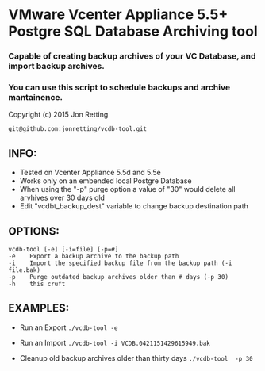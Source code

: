 VMware Vcenter Appliance 5.5+ Postgre SQL Database Archiving tool
==========================
### Capable of creating backup archives of your VC Database, and import backup archives.
### You can use this script to schedule backups and archive mantainence.
Copyright (c) 2015 Jon Retting

`git@github.com:jonretting/vcdb-tool.git`

INFO:
-----
- Tested on Vcenter Appliance 5.5d and 5.5e
- Works only on an embended local Postgre Database
- When using the "-p" purge option a value of "30" would delete all arvhives over 30 days old
- Edit "vcdbt_backup_dest" variable to change backup destination path

OPTIONS:
--------
    vcdb-tool [-e] [-i=file] [-p=#]
    -e    Export a backup archive to the backup path
    -i    Import the specified backup file from the backup path (-i file.bak)
    -p    Purge outdated backup archives older than # days (-p 30)
    -h    this cruft

EXAMPLES:
---------
- Run an Export
    `./vcdb-tool -e`

- Run an Import
    `./vcdb-tool -i VCDB.0421151429615949.bak`

- Cleanup old backup archives older than thirty days
    `./vcdb-tool  -p 30`
